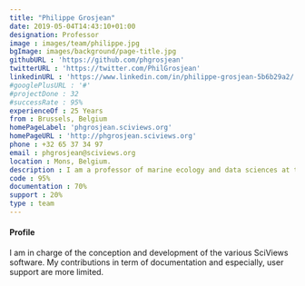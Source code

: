 ```yaml
---
title: "Philippe Grosjean"
date: 2019-05-04T14:43:10+01:00
designation: Professor
image : images/team/philippe.jpg
bgImage: images/background/page-title.jpg
githubURL : 'https://github.com/phgrosjean'
twitterURL : 'https://twitter.com/PhilGrosjean'
linkedinURL : 'https://www.linkedin.com/in/philippe-grosjean-5b6b29a2/'
#googlePlusURL : '#'
#projectDone : 32
#successRate : 95%
experienceOf : 25 Years
from : Brussels, Belgium
homePageLabel: 'phgrosjean.sciviews.org'
homePageURL : 'http://phgrosjean.sciviews.org'
phone : +32 65 37 34 97
email : phgrosjean@sciviews.org
location : Mons, Belgium.
description : I am a professor of marine ecology and data sciences at the University of Mons (UMONS), Belgium. My research interests include coral ecophysiology, artificial reef mesocosms, automatic identification of plankton images, growth models, machine learning algorithms, evolution and ecology of open source software. I lead the Numerical Ecology of Aquatic Systems unit, which studies coral and plankton, and develops software for the ecologist. I teach the whole curriculum of data sciences to students in biology at the Faculty of Science at UMONS where we emphasize the importance of good practice for reproducible research and open science. I am also in charge of the courses in marine ecology, ecophysiology, oceanography, and aquariology at UMONS.
code : 95%
documentation : 70%
support : 20%
type : team
---
```


#### Profile

I am in charge of the conception and development of the various SciViews software. My contributions in term of documentation and especially, user support are more limited.
